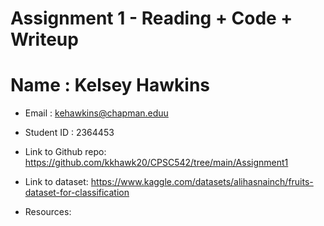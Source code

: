 # Assignment 1 - Reading + Code + Writeup

# Name : Kelsey Hawkins
* Email : kehawkins@chapman.eduu
* Student ID : 2364453

* Link to Github repo: https://github.com/kkhawk20/CPSC542/tree/main/Assignment1
* Link to dataset: https://www.kaggle.com/datasets/alihasnainch/fruits-dataset-for-classification
* Resources: 
